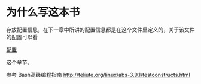 # 为什么写这本书
存放配置信息，在下一章中所讲的配置信息都是在这个文件里定义的，关于该文件的配置可以看

[配置](https://gitbook.zhangjikai.com/settings.html)

这个章节。

参考
Bash高级编程指南 http://teliute.org/linux/abs-3.9.1/testconstructs.html